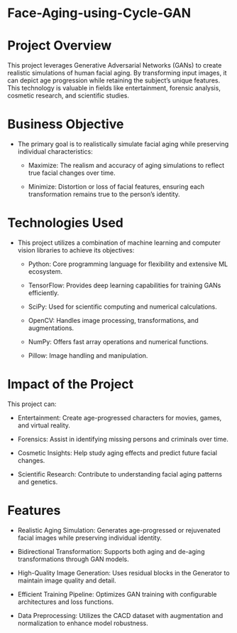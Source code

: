 # Face-Aging-using-Cycle-GAN

# Project Overview

This project leverages Generative Adversarial Networks (GANs) to create realistic simulations of human facial aging. By transforming input images, it can depict age progression while retaining the subject’s unique features. This technology is valuable in fields like entertainment, forensic analysis, cosmetic research, and scientific studies.

# Business Objective

- The primary goal is to realistically simulate facial aging while preserving individual characteristics:

  - Maximize: The realism and accuracy of aging simulations to reflect true facial changes over time.

  - Minimize: Distortion or loss of facial features, ensuring each transformation remains true to the person’s identity.
 
# Technologies Used

- This project utilizes a combination of machine learning and computer vision libraries to achieve its objectives:

  -  Python: Core programming language for flexibility and extensive ML ecosystem.

  -  TensorFlow: Provides deep learning capabilities for training GANs efficiently.

  -  SciPy: Used for scientific computing and numerical calculations.

  -  OpenCV: Handles image processing, transformations, and augmentations.

  -  NumPy: Offers fast array operations and numerical functions.

  -  Pillow: Image handling and manipulation.

# Impact of the Project

This project can:

  -  Entertainment: Create age-progressed characters for movies, games, and virtual reality.

  -  Forensics: Assist in identifying missing persons and criminals over time.

  -  Cosmetic Insights: Help study aging effects and predict future facial changes.

  -  Scientific Research: Contribute to understanding facial aging patterns and genetics.

# Features

- Realistic Aging Simulation: Generates age-progressed or rejuvenated facial images while preserving individual identity.

- Bidirectional Transformation: Supports both aging and de-aging transformations through GAN models.

- High-Quality Image Generation: Uses residual blocks in the Generator to maintain image quality and detail.

- Efficient Training Pipeline: Optimizes GAN training with configurable architectures and loss functions.

- Data Preprocessing: Utilizes the CACD dataset with augmentation and normalization to enhance model robustness.
